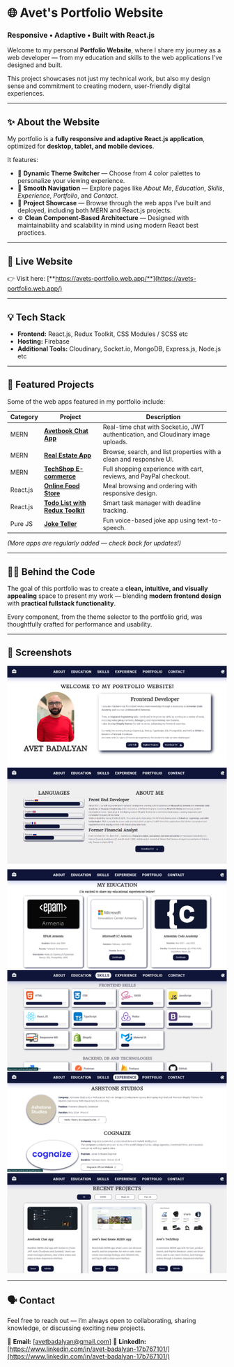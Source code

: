 # 🌐 Avet's Portfolio Website

### Responsive • Adaptive • Built with React.js

Welcome to my personal **Portfolio Website**, where I share my journey as a web developer — from my education and skills to the web applications I’ve designed and built.

This project showcases not just my technical work, but also my design sense and commitment to creating modern, user-friendly digital experiences.

---

## ✨ About the Website

My portfolio is a **fully responsive and adaptive React.js application**, optimized for **desktop, tablet, and mobile devices**.

It features:
- 🎨 **Dynamic Theme Switcher** — Choose from 4 color palettes to personalize your viewing experience.
- 🧭 **Smooth Navigation** — Explore pages like *About Me*, *Education*, *Skills*, *Experience*, *Portfolio*, and *Contact*.
- 💼 **Project Showcase** — Browse through the web apps I’ve built and deployed, including both MERN and React.js projects.
- ⚙️ **Clean Component-Based Architecture** — Designed with maintainability and scalability in mind using modern React best practices.

---

## 🚀 Live Website

👉 Visit here: [**https://avets-portfolio.web.app/**](https://avets-portfolio.web.app/)

---

## 💡 Tech Stack

- **Frontend:** React.js, Redux Toolkit, CSS Modules / SCSS etc
- **Hosting:** Firebase
- **Additional Tools:**  Cloudinary, Socket.io, MongoDB, Express.js, Node.js etc

---

## 🧩 Featured Projects

Some of the web apps featured in my portfolio include:

| Category | Project | Description |
|-----------|----------|--------------|
| MERN | [**Avetbook Chat App**](https://avetbook-chat-app.onrender.com) | Real-time chat with Socket.io, JWT authentication, and Cloudinary image uploads. |
| MERN | [**Real Estate App**](https://mern-real-estate-project-8jqd.onrender.com/) | Browse, search, and list properties with a clean and responsive UI. |
| MERN | [**TechShop E-commerce**](https://avets-techshop.onrender.com/) | Full shopping experience with cart, reviews, and PayPal checkout. |
| React.js | [**Online Food Store**](https://online-foodstore.web.app/) | Meal browsing and ordering with responsive design. |
| React.js | [**Todo List with Redux Toolkit**](https://todo-list-with-redux-toolkit.web.app/) | Smart task manager with deadline tracking. |
| Pure JS | [**Joke Teller**](https://get-joke-f9568.web.app/) | Fun voice-based joke app using text-to-speech. |

*(More apps are regularly added — check back for updates!)*

---

## 🧑‍💻 Behind the Code

The goal of this portfolio was to create a **clean, intuitive, and visually appealing** space to present my work — blending **modern frontend design** with **practical fullstack functionality**.

Every component, from the theme selector to the portfolio grid, was thoughtfully crafted for performance and usability.

---

## 📸 Screenshots

![screenshot](./screenshots/portfolio1.png)
![screenshot](./screenshots/portfolio2.png)
![screenshot](./screenshots/portfolio3.png)
![screenshot](./screenshots/portfolio4.png)
![screenshot](./screenshots/portfolio5.png)
![screenshot](./screenshots/portfolio6.png)

---

## 🗣️ Contact

Feel free to reach out — I’m always open to collaborating, sharing knowledge, or discussing exciting new projects.

📩 **Email:** [avetbadalyan@gmail.com]
💼 **LinkedIn:** [https://www.linkedin.com/in/avet-badalyan-17b767101/](https://www.linkedin.com/in/avet-badalyan-17b767101/)
